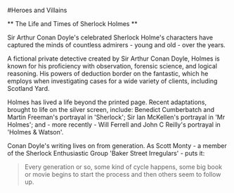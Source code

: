 #Heroes and Villains 

** The Life and Times of Sherlock Holmes **

Sir Arthur Conan Doyle's celebrated Sherlock Holme's characters have captured the minds of countless admirers - young and old - over the years.

A fictional private detective created by Sir Arthur Conan Doyle, Holmes is known for his proficiency with observation, forensic science, and logical reasoning. His powers of deduction border on the fantastic, which he employs when investigating cases for a wide variety of clients, including Scotland Yard.

Holmes has lived a life beyond the printed page. Recent adaptations, brought to life on the silver screen, include: Benedict Cumberbatch and Martin Freeman's portrayal in 'Sherlock'; Sir Ian McKellen's portrayal in 'Mr Holmes'; and - more recently - Will Ferrell and John C Reilly's portrayal in 'Holmes & Watson'.

Conan Doyle's writing lives on from generation. As Scott Monty - a member of the Sherlock Enthusiastic Group 'Baker Street Irregulars' - puts it:

> Every generation or so, some kind of cycle happens, some big book or movie begins to start the process and then others seem to follow up. 
